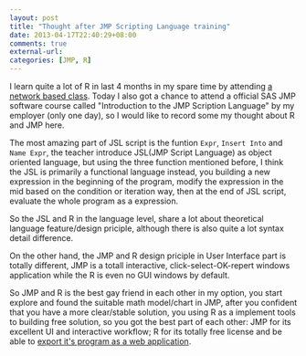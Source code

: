 ```yaml
---
layout: post
title: "Thought after JMP Scripting Language training"
date: 2013-04-17T22:40:29+08:00
comments: true
external-url:
categories: [JMP, R]
---
```


I learn quite a lot of R in last 4 months in my spare time by attending [a network based class](http://www.dataguru.cn/article-2614-1.html). Today I also got a chance to attend a official SAS JMP software course called "Introduction to the JMP Scription Language" by my employer (only one day), so I would like to record some my thought about R and JMP here.

The most amazing part of JSL script is the funtion `Expr`, `Insert Into` and `Name Expr`, the teacher introduce JSL(JMP Script Language) as object oriented language, but using the three function mentioned before, I think the JSL is primarily a functional language instead, you building a new expression in the beginning of the program, modify the expression in the mid based on the condition or iteration way, then at the end of JSL script, evaluate the whole program as a expression.

So the JSL and R in the language level, share a lot about theoretical language feature/design priciple, although there is also quite a lot syntax detail difference.

On the other hand, the JMP and R design priciple in User Interface part is totally different, JMP is a totall interactive, click-select-OK-repert windows application while the R is even no GUI windows by default.

So JMP and R is the best gay friend in each other in my option, you start explore and found the suitable math model/chart in JMP, after you confident that you have a more clear/stable solution, you using R as a implement tools to building free solution, so you got the best part of each other: JMP for its excellent UI and interactive workflow; R for its totally free license and be able to [export it's program as a web application](http://www.rstudio.com/shiny/).